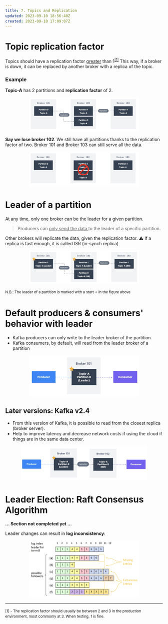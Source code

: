 ```yaml
---
title: 7. Topics and Replication
updated: 2023-09-10 18:56:40Z
created: 2023-09-10 17:09:07Z
---
```


# Topic replication factor

Topics should have a replication factor <u>greater</u> than 1<sup>[[1]](#1)</sup>
This way, if a broker is down, it can be replaced by another broker with a replica of the topic.

### Example

**Topic-A** has 2 partitions and **replication factor** of 2.

 <center style="padding: 0 15%">

![Screenshot 2023-09-10 at 11.14.42 AM.png](./_resources/Screenshot%202023-09-10%20at%2011.14.42%20AM.png)

</center>

**Say we lose broker 102**. We still have all partitions thanks to the replication factor of two. Broker 101 and Broker 103 can still serve all the data.

 <center style="padding: 0 15%">

![Screenshot 2023-09-10 at 11.15.25 AM.png](./_resources/Screenshot%202023-09-10%20at%2011.15.25%20AM.png)

</center>

# Leader of a partition

At any time, only one broker can be the leader for a given partition.

> Producers can <u> only send the data </u> to the leader of a specific partition.

Other brokers will replicate the data, given the replication factor. ⚠️ If a replica is fast enough, it is called ISR (in-synch replica)

 <center style="padding: 0 15%">

![Screenshot 2023-09-10 at 11.22.44 AM.png](./_resources/Screenshot%202023-09-10%20at%2011.22.44%20AM.png)

</center>
 <small>N.B.: The leader of a partition is marked with a start ⭐ in the figure above </small>
 
 # Default producers & consumers' behavior with leader
 - Kafka producers can only write to the leader broker of the partition
 - Kafka consumers, by default, will read from the leader broker of a partition

 <center style="padding: 0 15%">

![Screenshot 2023-09-10 at 12.06.33 PM.png](./_resources/Screenshot%202023-09-10%20at%2012.06.33%20PM.png)

</center>

## Later versions: Kafka v2.4

-   From this version of Kafka, it is possible to read from the closest replica (broker server).
-   Help to improve latency and decrease network costs if using the cloud if things are in the same data center.

 <center style="padding: 0 10%">

![Screenshot 2023-09-10 at 12.08.59 PM.png](./_resources/Screenshot%202023-09-10%20at%2012.08.59%20PM.png)

</center>

# Leader Election: Raft Consensus Algorithm

**... Section not completed yet ...**

Leader changes can result in **log inconsistency**:

 <center style="padding: 0 15%">

![Screenshot 2023-09-10 at 11.49.53 AM.png](./_resources/Screenshot%202023-09-10%20at%2011.49.53%20AM.png)

</center>

---

 <small>
<a name="1"></a> [1] - The replication factor should usually be between 2 and 3 in the production environment, most commonly at 3. When testing, 1 is fine. 
</small>
